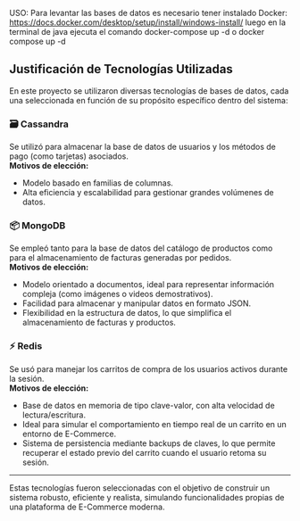 USO:
Para levantar las bases de datos es necesario tener instalado Docker: https://docs.docker.com/desktop/setup/install/windows-install/
luego en la terminal de java ejecuta el comando docker-compose up -d o docker compose up -d


## Justificación de Tecnologías Utilizadas

En este proyecto se utilizaron diversas tecnologías de bases de datos, cada una seleccionada en función de su propósito específico dentro del sistema:

### 🗃️ Cassandra
Se utilizó para almacenar la base de datos de usuarios y los métodos de pago (como tarjetas) asociados.  
**Motivos de elección:**
- Modelo basado en familias de columnas.
- Alta eficiencia y escalabilidad para gestionar grandes volúmenes de datos.

### 📦 MongoDB
Se empleó tanto para la base de datos del catálogo de productos como para el almacenamiento de facturas generadas por pedidos.  
**Motivos de elección:**
- Modelo orientado a documentos, ideal para representar información compleja (como imágenes o videos demostrativos).
- Facilidad para almacenar y manipular datos en formato JSON.
- Flexibilidad en la estructura de datos, lo que simplifica el almacenamiento de facturas y productos.

### ⚡ Redis
Se usó para manejar los carritos de compra de los usuarios activos durante la sesión.  
**Motivos de elección:**
- Base de datos en memoria de tipo clave-valor, con alta velocidad de lectura/escritura.
- Ideal para simular el comportamiento en tiempo real de un carrito en un entorno de E-Commerce.
- Sistema de persistencia mediante backups de claves, lo que permite recuperar el estado previo del carrito cuando el usuario retoma su sesión.

---

Estas tecnologías fueron seleccionadas con el objetivo de construir un sistema robusto, eficiente y realista, simulando funcionalidades propias de una plataforma de E-Commerce moderna.
